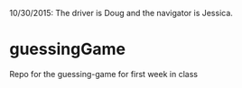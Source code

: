 10/30/2015:  The driver is Doug and the navigator is Jessica. 
# guessingGame
Repo for the guessing-game for first week in class
